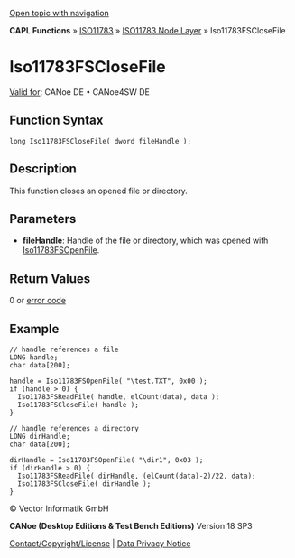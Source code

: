 [Open topic with navigation](../../../../../../CANoeDEFamily.htm#Topics/CAPLFunctions/ISO11783/ISONodeLayer/Functions/CAPLfunctionIso11783fsclosefile.md)

**CAPL Functions** » [ISO11783](../../CAPLfunctionsISO11783Overview.md) » [ISO11783 Node Layer](../CAPLfunctionsISONLOverview.md) » Iso11783FSCloseFile

# Iso11783FSCloseFile

[Valid for](../../../../Shared/FeatureAvailability.md): CANoe DE • CANoe4SW DE

## Function Syntax

```plaintext
long Iso11783FSCloseFile( dword fileHandle );
```

## Description

This function closes an opened file or directory.

## Parameters

- **fileHandle**: Handle of the file or directory, which was opened with [Iso11783FSOpenFile](CAPLfunctionIso11783FSOpenFile.md).

## Return Values

0 or [error code](../CAPLfunctionsISONLErrorCodes.md)

## Example

```plaintext
// handle references a file
LONG handle;
char data[200];

handle = Iso11783FSOpenFile( "\test.TXT", 0x00 );
if (handle > 0) {
  Iso11783FSReadFile( handle, elCount(data), data );
  Iso11783FSCloseFile( handle );
}

// handle references a directory
LONG dirHandle;
char data[200];

dirHandle = Iso11783FSOpenFile( "\dir1", 0x03 );
if (dirHandle > 0) {
  Iso11783FSReadFile( dirHandle, (elCount(data)-2)/22, data);
  Iso11783FSCloseFile( dirHandle );
}
```

© Vector Informatik GmbH

**CANoe (Desktop Editions & Test Bench Editions)** Version 18 SP3

[Contact/Copyright/License](../../../../Shared/ContactCopyrightLicense.md) | [Data Privacy Notice](https://www.vector.com/int/en/company/get-info/privacy-policy/)
